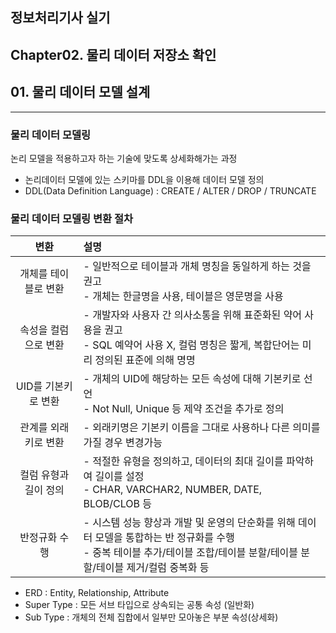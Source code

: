 ## 정보처리기사 실기

## Chapter02. 물리 데이터 저장소 확인

## 01. 물리 데이터 모델 설계

<hr>

### 물리 데이터 모델링

논리 모델을 적용하고자 하는 기술에 맞도록 상세화해가는 과정

- 논리데이터 모델에 있는 스키마를 DDL을 이용해 데이터 모델 정의
- DDL(Data Definition Language) :  CREATE / ALTER / DROP / TRUNCATE

### 물리 데이터 모델링 변환 절차

|변환|설명|
|:--:|:--|
|개체를 테이블로 변환|- 일반적으로 테이블과 개체 명칭을 동일하게 하는 것을 권고 <br> - 개체는 한글명을 사용, 테이블은 영문명을 사용|
|속성을 컬럼으로 변환|- 개발자와 사용자 간 의사소통을 위해 표준화된 약어 사용을 권고 <br> - SQL 예약어 사용 X, 컬럼 명칭은 짧게, 복합단어는 미리 정의된 표준에 의해 명명|
|UID를 기본키로 변환|- 개체의 UID에 해당하는 모든 속성에 대해 기본키로 선언 <br> - Not Null, Unique 등 제약 조건을 추가로 정의|
|관계를 외래키로 변환|- 외래키명은 기본키 이름을 그대로 사용하나 다른 의미를 가질 경우 변경가능|
|컬럼 유형과 길이 정의|- 적절한 유형을 정의하고, 데이터의 최대 길이를 파악하여 길이를 설정 <br> - CHAR, VARCHAR2, NUMBER, DATE, BLOB/CLOB 등|
|반정규화 수행|- 시스템 성능 향상과 개발 및 운영의 단순화를 위해 데이터 모델을 통합하는 반 정규화를 수행 <br> - 중복 테이블 추가/테이블 조합/테이블 분할/테이블 분할/테이블 제거/컬럼 중복화 등|

- ERD : Entity, Relationship, Attribute
- Super Type : 모든 서브 타입으로 상속되는 공통 속성 (일반화)
- Sub Type : 개체의 전체 집합에서 일부만 모아놓은 부분 속성(상세화)